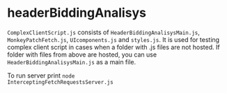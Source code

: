 # headerBiddingAnalisys
<code>ComplexClientScript.js</code> consists of <code>HeaderBiddingAnalisysMain.js</code>, <code>MonkeyPatchFetch.js</code>, <code>UIcomponents.js</code> and <code>styles.js</code>. 
It is used for testing complex client script in cases when a folder with .js files are not hosted.
If folder with files from above are hosted, you can use <code>HeaderBiddingAnalisysMain.js</code> as a main file.

To run server print <code>node InterceptingFetchRequestsServer.js</code>
